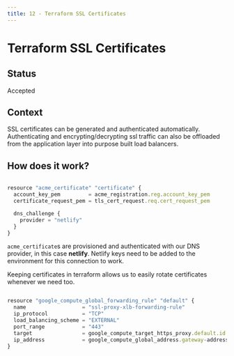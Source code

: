 ```yaml
---
title: 12 - Terraform SSL Certificates
---
```


# Terraform SSL Certificates

## Status

Accepted

## Context

SSL certificates can be generated and authenticated automatically. Authenticating and encrypting/decrypting ssl traffic can also be offloaded from the application layer into purpose built load balancers.

## How does it work?

```ts

resource "acme_certificate" "certificate" {
  account_key_pem         = acme_registration.reg.account_key_pem
  certificate_request_pem = tls_cert_request.req.cert_request_pem

  dns_challenge {
    provider = "netlify"
  }
}
```

`acme_certificate`s are provisioned and authenticated with our DNS provider, in this case **netlify**. Netlify keys need to be added to the environment for this connection to work.

Keeping certificates in terraform allows us to easily rotate certificates whenever we need too.


```ts

resource "google_compute_global_forwarding_rule" "default" {
  name                  = "ssl-proxy-xlb-forwarding-rule"
  ip_protocol           = "TCP"
  load_balancing_scheme = "EXTERNAL"
  port_range            = "443"
  target                = google_compute_target_https_proxy.default.id
  ip_address            = google_compute_global_address.gateway-address.id
}
```

